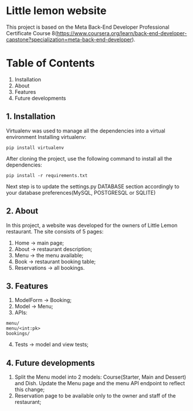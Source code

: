 # Little lemon website

This project is based on the Meta Back-End Developer Professional Certificate Course 8(https://www.coursera.org/learn/back-end-developer-capstone?specialization=meta-back-end-developer). 

Table of Contents
=================

1. Installation
2. About
3. Features
4. Future developments


## 1. Installation
Virtualenv was used to manage all the dependencies into a virtual environment
Installing virtualenv:
```
pip install virtualenv
```
After cloning the project, use the following command to install all the dependencies:
```
pip install -r requirements.txt
```
Next step is to update the settings.py DATABASE section accordingly to your database preferences(MySQL, POSTGRESQL or SQLITE)

## 2. About

In this project, a website was developed for the owners of Little Lemon restaurant. The site consists of 5 pages:
1. Home -> main page;
2. About -> restaurant description;
3. Menu -> the menu available;
4. Book -> restaurant booking table;
5. Reservations -> all bookings.

## 3. Features

1. ModelForm -> Booking;
2. Model -> Menu;
3. APIs:
```
menu/
menu/<int:pk>
bookings/
```
4. Tests -> model and view tests;

## 4. Future developments

1. Split the Menu model into 2 models: Course(Starter, Main and Dessert) and Dish. Update the Menu page and the menu API endpoint to reflect this change;
2. Reservation page to be available only to the owner and staff of the restaurant;
